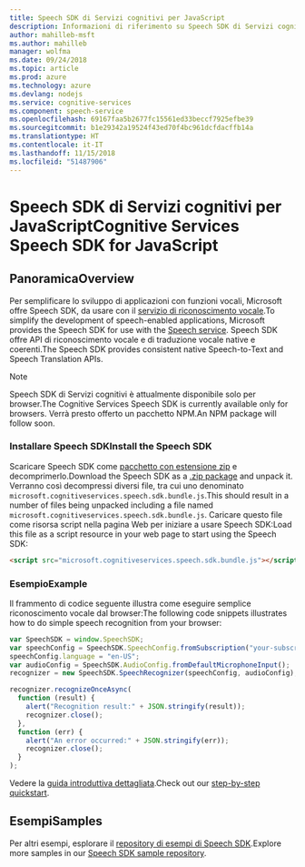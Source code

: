 ```yaml
---
title: Speech SDK di Servizi cognitivi per JavaScript
description: Informazioni di riferimento su Speech SDK di Servizi cognitivi per JavaScript
author: mahilleb-msft
ms.author: mahilleb
manager: wolfma
ms.date: 09/24/2018
ms.topic: article
ms.prod: azure
ms.technology: azure
ms.devlang: nodejs
ms.service: cognitive-services
ms.component: speech-service
ms.openlocfilehash: 69167faa5b2677fc15561ed33beccf7925efbe39
ms.sourcegitcommit: b1e29342a19524f43ed70f4bc961dcfdacffb14a
ms.translationtype: HT
ms.contentlocale: it-IT
ms.lasthandoff: 11/15/2018
ms.locfileid: "51487906"
---
```

# <a name="cognitive-services-speech-sdk-for-javascript"></a><span data-ttu-id="c3a89-103">Speech SDK di Servizi cognitivi per JavaScript</span><span class="sxs-lookup"><span data-stu-id="c3a89-103">Cognitive Services Speech SDK for JavaScript</span></span>

## <a name="overview"></a><span data-ttu-id="c3a89-104">Panoramica</span><span class="sxs-lookup"><span data-stu-id="c3a89-104">Overview</span></span>

<span data-ttu-id="c3a89-105">Per semplificare lo sviluppo di applicazioni con funzioni vocali, Microsoft offre Speech SDK, da usare con il [servizio di riconoscimento vocale](https://aka.ms/csspeech).</span><span class="sxs-lookup"><span data-stu-id="c3a89-105">To simplify the development of speech-enabled applications, Microsoft provides the Speech SDK for use with the [Speech service](https://aka.ms/csspeech).</span></span>
<span data-ttu-id="c3a89-106">Speech SDK offre API di riconoscimento vocale e di traduzione vocale native e coerenti.</span><span class="sxs-lookup"><span data-stu-id="c3a89-106">The Speech SDK provides consistent native Speech-to-Text and Speech Translation APIs.</span></span>

> [!NOTE]
> <span data-ttu-id="c3a89-107">Speech SDK di Servizi cognitivi è attualmente disponibile solo per browser.</span><span class="sxs-lookup"><span data-stu-id="c3a89-107">The Cognitive Services Speech SDK is currently available only for browsers.</span></span>
> <span data-ttu-id="c3a89-108">Verrà presto offerto un pacchetto NPM.</span><span class="sxs-lookup"><span data-stu-id="c3a89-108">An NPM package will follow soon.</span></span>

### <a name="install-the-speech-sdk"></a><span data-ttu-id="c3a89-109">Installare Speech SDK</span><span class="sxs-lookup"><span data-stu-id="c3a89-109">Install the Speech SDK</span></span>

<span data-ttu-id="c3a89-110">Scaricare Speech SDK come [pacchetto con estensione zip](https://aka.ms/csspeech/jsbrowserpackage) e decomprimerlo.</span><span class="sxs-lookup"><span data-stu-id="c3a89-110">Download the Speech SDK as a [.zip package](https://aka.ms/csspeech/jsbrowserpackage) and unpack it.</span></span>
<span data-ttu-id="c3a89-111">Verranno così decompressi diversi file, tra cui uno denominato `microsoft.cognitiveservices.speech.sdk.bundle.js`.</span><span class="sxs-lookup"><span data-stu-id="c3a89-111">This should result in a number of files being unpacked including a file named `microsoft.cognitiveservices.speech.sdk.bundle.js`.</span></span>
<span data-ttu-id="c3a89-112">Caricare questo file come risorsa script nella pagina Web per iniziare a usare Speech SDK:</span><span class="sxs-lookup"><span data-stu-id="c3a89-112">Load this file as a script resource in your web page to start using the Speech SDK:</span></span>

```html
<script src="microsoft.cognitiveservices.speech.sdk.bundle.js"></script>
```

### <a name="example"></a><span data-ttu-id="c3a89-113">Esempio</span><span class="sxs-lookup"><span data-stu-id="c3a89-113">Example</span></span> 

<span data-ttu-id="c3a89-114">Il frammento di codice seguente illustra come eseguire semplice riconoscimento vocale dal browser:</span><span class="sxs-lookup"><span data-stu-id="c3a89-114">The following code snippets illustrates how to do simple speech recognition from your browser:</span></span>

```javascript 
var SpeechSDK = window.SpeechSDK;
var speechConfig = SpeechSDK.SpeechConfig.fromSubscription("your-subscription-key", "your-service-region");
speechConfig.language = "en-US";
var audioConfig = SpeechSDK.AudioConfig.fromDefaultMicrophoneInput();
recognizer = new SpeechSDK.SpeechRecognizer(speechConfig, audioConfig);

recognizer.recognizeOnceAsync(
  function (result) {
    alert("Recognition result:" + JSON.stringify(result));
    recognizer.close();
  },
  function (err) {
    alert("An error occurred:" + JSON.stringify(err));
    recognizer.close();
  }
);
``` 

<span data-ttu-id="c3a89-115">Vedere la [guida introduttiva dettagliata](/azure/cognitive-services/speech-service/quickstart-js-browser).</span><span class="sxs-lookup"><span data-stu-id="c3a89-115">Check out our [step-by-step quickstart](/azure/cognitive-services/speech-service/quickstart-js-browser).</span></span>

## <a name="samples"></a><span data-ttu-id="c3a89-116">Esempi</span><span class="sxs-lookup"><span data-stu-id="c3a89-116">Samples</span></span>

<span data-ttu-id="c3a89-117">Per altri esempi, esplorare il [repository di esempi di Speech SDK](https://aka.ms/csspeech/samples).</span><span class="sxs-lookup"><span data-stu-id="c3a89-117">Explore more samples in our [Speech SDK sample repository](https://aka.ms/csspeech/samples).</span></span>
